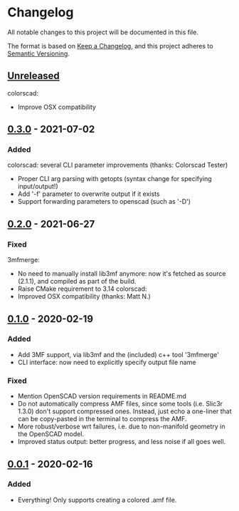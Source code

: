 # Changelog
All notable changes to this project will be documented in this file.

The format is based on [Keep a Changelog](https://keepachangelog.com/en/1.0.0/),
and this project adheres to [Semantic Versioning](https://semver.org/spec/v2.0.0.html).

## [Unreleased]
colorscad:
- Improve OSX compatibility

## [0.3.0] - 2021-07-02
### Added
colorscad: several CLI parameter improvements (thanks: Colorscad Tester)
- Proper CLI arg parsing with getopts (syntax change for specifying input/output!)
- Add '-f' parameter to overwrite output if it exists
- Support forwarding parameters to openscad (such as '-D')

## [0.2.0] - 2021-06-27
### Fixed
3mfmerge:
- No need to manually install lib3mf anymore: now it's fetched as source (2.1.1), and compiled as part of the build.
- Raise CMake requirement to 3.14
colorscad:
- Improved OSX compatibility (thanks: Matt N.)

## [0.1.0] - 2020-02-19
### Added
- Add 3MF support, via lib3mf and the (included) c++ tool '3mfmerge'
- CLI interface: now need to explicitly specify output file name
### Fixed
- Mention OpenSCAD version requirements in README.md
- Do not automatically compress AMF files, since some tools (i.e. Slic3r 1.3.0) don't support compressed ones.
  Instead, just echo a one-liner that can be copy-pasted in the terminal to compress the AMF.
- More robust/verbose wrt failures, i.e. due to non-manifold geometry in the OpenSCAD model.
- Improved status output: better progress, and less noise if all goes well.

## [0.0.1] - 2020-02-16
### Added
- Everything! Only supports creating a colored .amf file.

[Unreleased]: https://github.com/jschobben/colorscad/compare/v0.3.0...HEAD
[0.3.0]: https://github.com/jschobben/colorscad/compare/v0.2.0...v0.3.0
[0.2.0]: https://github.com/jschobben/colorscad/compare/v0.1.0...v0.2.0
[0.1.0]: https://github.com/jschobben/colorscad/compare/v0.0.1...v0.1.0
[0.0.1]: https://github.com/jschobben/colorscad/releases/tag/v0.0.1
